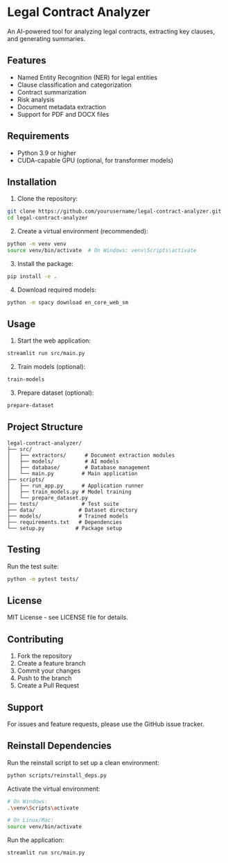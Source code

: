 # Legal Contract Analyzer

An AI-powered tool for analyzing legal contracts, extracting key clauses, and generating summaries.

## Features

- Named Entity Recognition (NER) for legal entities
- Clause classification and categorization
- Contract summarization
- Risk analysis
- Document metadata extraction
- Support for PDF and DOCX files

## Requirements

- Python 3.9 or higher
- CUDA-capable GPU (optional, for transformer models)

## Installation

1. Clone the repository:
```bash
git clone https://github.com/yourusername/legal-contract-analyzer.git
cd legal-contract-analyzer
```

2. Create a virtual environment (recommended):
```bash
python -m venv venv
source venv/bin/activate  # On Windows: venv\Scripts\activate
```

3. Install the package:
```bash
pip install -e .
```

4. Download required models:
```bash
python -m spacy download en_core_web_sm
```

## Usage

1. Start the web application:
```bash
streamlit run src/main.py
```

2. Train models (optional):
```bash
train-models
```

3. Prepare dataset (optional):
```bash
prepare-dataset
```

## Project Structure

```
legal-contract-analyzer/
├── src/
│   ├── extractors/      # Document extraction modules
│   ├── models/          # AI models
│   ├── database/        # Database management
│   └── main.py         # Main application
├── scripts/
│   ├── run_app.py      # Application runner
│   ├── train_models.py # Model training
│   └── prepare_dataset.py
├── tests/              # Test suite
├── data/              # Dataset directory
├── models/            # Trained models
├── requirements.txt   # Dependencies
└── setup.py          # Package setup
```

## Testing

Run the test suite:
```bash
python -m pytest tests/
```

## License

MIT License - see LICENSE file for details.

## Contributing

1. Fork the repository
2. Create a feature branch
3. Commit your changes
4. Push to the branch
5. Create a Pull Request

## Support

For issues and feature requests, please use the GitHub issue tracker. 

## Reinstall Dependencies

Run the reinstall script to set up a clean environment:
```bash
python scripts/reinstall_deps.py
```

Activate the virtual environment:
```bash
# On Windows:
.\venv\Scripts\activate

# On Linux/Mac:
source venv/bin/activate
```

Run the application:
```bash
streamlit run src/main.py
``` 